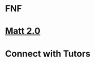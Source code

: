 # FNF


# [Matt 2.0](https://snipergaming888.github.io/matt/)


<!DOCTYPE html>
<html>
   <head>
      <style>
         body {
            background-image: url("https://static.wikia.nocookie.net/fridaynightfunkin/images/7/70/FNF_Logo_ba-bumps.gif/revision/latest?cb=20210213014348");
         }
      </style>
   </head>

   <body>
      <h1>Connect with Tutors</h1>
   </body>
</html>

